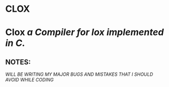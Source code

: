 # CLOX

# Clox  *a Compiler for lox implemented in C.*

## NOTES:
*WILL BE WRITING MY MAJOR BUGS AND MISTAKES THAT I SHOULD AVOID WHILE CODING*
